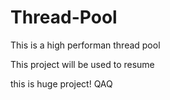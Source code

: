 # Thread-Pool
This is a high performan thread pool

This project will be used to resume

this is huge project!
QAQ